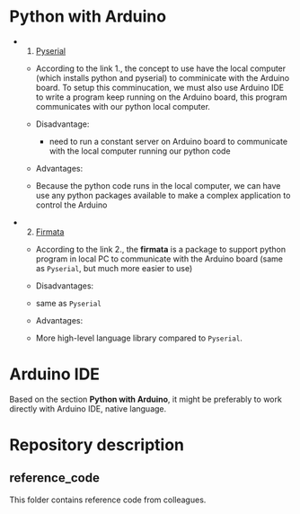 # Python with Arduino

- 1. [Pyserial](https://projecthub.arduino.cc/ansh2919/serial-communication-between-python-and-arduino-663756)

  - According to the link 1., the concept to use have the local computer (which installs python and pyserial) to comminicate with the Arduino board. To setup this comminucation, we must also use Arduino IDE to write a program keep running on the Arduino board, this program communicates with our python local computer. 

  - Disadvantage:

    - need to run a constant server on Arduino board to communicate with the local computer running our python code

  - Advantages:

   - Because the python code runs in the local computer, we can have use any python packages available to make a complex application to control the Arduino

- 2. [Firmata](https://realpython.com/arduino-python/)

  - According to the link 2., the **firmata** is a package to support python program in local PC to communicate with the Arduino board (same as `Pyserial`, but much more easier to use) 

  - Disadvantages:

   - same as `Pyserial`

  - Advantages:

   - More high-level language library compared to `Pyserial`.

# Arduino IDE

Based on the section **Python with Arduino**, it might be preferably to work directly with Arduino IDE, native language.

# Repository description


## reference_code

This folder contains reference code from colleagues.